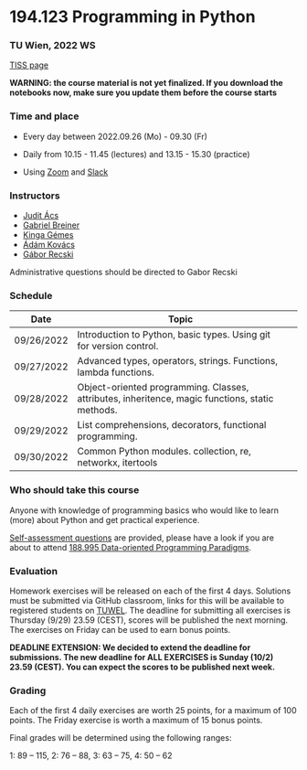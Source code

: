# 194.123 Programming in Python
### TU Wien, 2022 WS

[TISS page](https://tiss.tuwien.ac.at/course/educationDetails.xhtml?dswid=2845&dsrid=656&courseNr=194123&semester=2022W)

**WARNING: the course material is not yet finalized. If you download the notebooks now, make sure you update them before the course starts**

### Time and place

- Every day between 2022.09.26 (Mo) - 09.30 (Fr)

- Daily from 10.15 - 11.45 (lectures) and 13.15 - 15.30 (practice)

- Using [Zoom](https://tuwien.zoom.us/j/94257349304?pwd=dVE4WmJMSlVoTEtRbDJvOWExU2wxQT09) and [Slack](https://join.slack.com/t/tuw-python/shared_invite/zt-1g2dom5fa-M~lZwH56tsfuLn67U3jGrw)

### Instructors

- [Judit Ács](https://hlt.bme.hu/en/judit)
- [Gabriel Breiner](https://tiss.tuwien.ac.at/person/324397)
- [Kinga Gémes](https://tiss.tuwien.ac.at/person/341880.html)
- [Ádám Kovács](https://tiss.tuwien.ac.at/person/341881.html)
- [Gábor Recski](https://tiss.tuwien.ac.at/person/336863.html)

Administrative questions should be directed to Gabor Recski

### Schedule

Date|Topic| |
----|-----|--|
09/26/2022 | Introduction to Python, basic types. Using git for version control. | |
09/27/2022 | Advanced types, operators, strings. Functions, lambda functions. | |
09/28/2022 | Object-oriented programming. Classes, attributes, inheritence, magic functions, static methods. | |
09/29/2022 | List comprehensions, decorators, functional programming. | |
09/30/2022 | Common Python modules. collection, re, networkx, itertools | |

### Who should take this course

Anyone with knowledge of programming basics who would like to learn (more) about
Python and get practical experience.

[Self-assessment questions](self_assessment.ipynb) are provided, please have a look
if you are about to attend [188.995 Data-oriented Programming Paradigms](https://tiss.tuwien.ac.at/course/educationDetails.xhtml?dswid=2344&dsrid=881&courseNr=188995&semester=2022W).
 

### Evaluation

Homework exercises will be released on each of the first 4 days. Solutions must be
submitted via GitHub classroom, links for this will be available to registered students
on [TUWEL](https://tuwel.tuwien.ac.at/course/view.php?idnumber=194123-2022W). The
deadline for submitting all exercises is Thursday (9/29) 23.59 (CEST), scores will be
published the next morning. The exercises on Friday can be used to earn
bonus points.

__DEADLINE EXTENSION: We decided to extend the deadline for submissions. The new deadline for __ALL EXERCISES__ is Sunday (10/2) 23.59 (CEST). You can expect the scores to be published next week.__

### Grading

Each of the first 4 daily exercises are worth 25 points, for a maximum of 100 points.
The Friday exercise is worth a maximum of 15 bonus points.

Final grades will be determined using the following ranges:

1: 89 – 115, 2: 76 – 88, 3: 63 – 75, 4: 50 – 62
